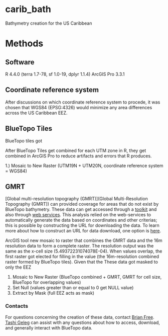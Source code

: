 # carib_bath
Bathymetry creation for the US Caribbean



# Methods
## Software
R 4.4.0 (terra 1.7-78, sf 1.0-19, dplyr 1.1.4)
ArcGIS Pro 3.3.1

## Coordinate reference system
After discussions on which coordinate reference system to procede, it was chosen that WGS84 (EPSG:4326) would minimize any area differences across the US Caribbean EEZ.

## BlueTopo Tiles
BlueTopo tiles got

After BlueTopo Tiles get combined for each UTM zone in R, they get combined in ArcGIS Pro to reduce artifacts and errors that R produces.

1.) Mosaic to New Raster (UTM19N + UTM20N, coordinate reference system = WGS84)

## GMRT
[Global multi-resolution topography (GMRT)](Global Multi-Resolution Topography (GMRT)) can provided coverage for areas that do not exist by BlueTopo bathymetry. These data can get accessed through a [toolkit](https://www.gmrt.org/GMRTMapTool/) and also through [web services](https://www.gmrt.org/services/index.php). This analysis relied on the web-services to automatically generate the data based on coordinates and other criterias; this is possible by constructing the URL for downloading the data. To learn more about how to construct an URL for data download, one option is [here](https://www.gmrt.org/services/gridserverinfo.php#!/services/getGMRTGrid).

ArcGIS tool new mosaic to raster that combines the GMRT data and the 16m resolution data to form a complete raster. The resolution output was the same as the x-cell size (5.49372231074078E-04). When values overlap, the first raster got elected for filling in the value (the 16m-resolution combined raster formed by BlueTopo tiles). Given that the These data got masked to only the EEZ

1. Mosaic to New Raster (BlueTopo combined + GMRT, GMRT for cell size, BlueTopo for overlapping values)
2. Set Null (values greater than or equal to 0 get NULL value)
3. Extract by Mask (full EEZ acts as mask)

### Contacts
For questions concerning the creation of these data, contact [Brian Free](mailto:brian.free@gmail.com).
[Tashi Geleg](mailto:phuntsok.geleg@noaa.gov) can assist with any questions about how to access, download, and generally interact with BlueTopo data.
